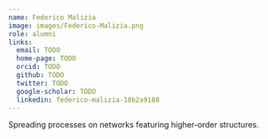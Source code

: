 ```yaml
---
name: Federico Malizia
image: images/Federico-Malizia.png
role: alumni
links:
  email: TODO
  home-page: TODO
  orcid: TODO
  github: TODO
  twitter: TODO
  google-scholar: TODO
  linkedin: federico-malizia-18b2a9188
---
```


Spreading processes on networks featuring higher-order structures.

